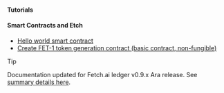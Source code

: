<div class="grid-container">
  <div class="grid-item item1">
      <h4>Tutorials</h4>
  </div>

  <div class="grid-item item_whole_row hasborder">
      <h4>Smart Contracts and Etch</h4>
      <ul>
        <li><a href="submitting_contract">Hello world smart contract</a></li>
        <li><a href="fet1">Create FET-1 token generation contract (basic contract, non-fungible)</a></li>
      <ul>
  </div>

</div>

<!--/div--><!-- One closing div too many-->
<!-- stuff outside of tags (added a pre for now -->

<div class="admonition tip">
  <p class="admonition-title">Tip</p>
  <p>Documentation updated for Fetch.ai ledger v0.9.x Ara release. See <a href="summary" target=_blank>summary details here</a>.</p>
</div>

<br/>
